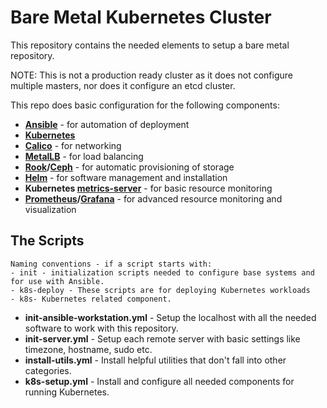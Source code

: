 # Bare Metal Kubernetes Cluster

This repository contains the needed elements to setup a bare metal repository.

NOTE: This is not a production ready cluster as it does not configure multiple masters, nor does it configure an etcd cluster.

This repo does basic configuration for the following components:

- **[Ansible](https://www.ansible.com/)** - for automation of deployment
- **[Kubernetes](https://kubernetes.io/)**
- **[Calico](https://www.projectcalico.org/)** - for networking
- **[MetalLB](https://metallb.universe.tf/)** - for load balancing
- **[Rook](https://rook.io/)/[Ceph](https://ceph.io/)** - for automatic provisioning of storage
- **[Helm](https://helm.sh/)** - for software management and installation
- **Kubernetes [metrics-server](https://github.com/kubernetes-sigs/metrics-server)** - for basic resource monitoring
- **[Prometheus](https://prometheus.io/)/[Grafana](https://grafana.com/)** - for advanced resource monitoring and visualization

## The Scripts

    Naming conventions - if a script starts with:
    - init - initialization scripts needed to configure base systems and for use with Ansible.
    - k8s-deploy - These scripts are for deploying Kubernetes workloads
    - k8s- Kubernetes related component.

 - **init-ansible-workstation.yml** - Setup the localhost with all the needed software to work with this repository.
 - **init-server.yml** - Setup each remote server with basic settings like timezone, hostname, sudo etc.
 - **install-utils.yml** - Install helpful utilities that don't fall into other categories.
 - **k8s-setup.yml** - Install and configure all needed components for running Kubernetes.
